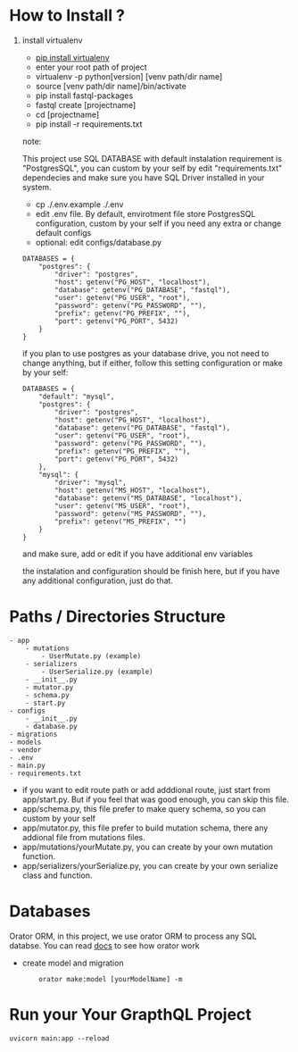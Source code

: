 # How to Install ?

1. install virtualenv
    - [pip install virtualenv](https://pypi.org/project/virtualenv/)
    - enter your root path of project
    - virtualenv -p python[version] [venv path/dir name]
    - source [venv path/dir name]/bin/activate
    - pip install fastql-packages
    - fastql create [projectname]
    - cd [projectname]
    - pip install -r requirements.txt

    note:

    This project use SQL DATABASE with default instalation requirement is "PostgresSQL", you can custom by your self by edit "requirements.txt" dependecies and make sure you have SQL Driver installed in your system.

    - cp ./.env.example ./.env
    - edit .env file. By default, envirotment file store PostgresSQL configuration, custom by your self if you need any extra or change default configs
    - optional: edit configs/database.py

    ```
    DATABASES = {
        "postgres": {
            "driver": "postgres",
            "host": getenv("PG_HOST", "localhost"),
            "database": getenv("PG_DATABASE", "fastql"),
            "user": getenv("PG_USER", "root"),
            "password": getenv("PG_PASSWORD", ""),
            "prefix": getenv("PG_PREFIX", ""),
            "port": getenv("PG_PORT", 5432)
        }
    }
    ```
    if you plan to use postgres as your database drive, you not need to change anything, but if either, follow this setting configuration or make by your self:

    ```
    DATABASES = {
        "default": "mysql",
        "postgres": {
            "driver": "postgres",
            "host": getenv("PG_HOST", "localhost"),
            "database": getenv("PG_DATABASE", "fastql"),
            "user": getenv("PG_USER", "root"),
            "password": getenv("PG_PASSWORD", ""),
            "prefix": getenv("PG_PREFIX", ""),
            "port": getenv("PG_PORT", 5432)
        },
        "mysql": {
            "driver": "mysql",
            "host": getenv("MS_HOST", "localhost"),
            "database": getenv("MS_DATABASE", "localhost"),
            "user": getenv("MS_USER", "root"),
            "password": getenv("MS_PASSWORD", ""),
            "prefix": getenv("MS_PREFIX", "")
        }
    }
    ```
    and make sure, add or edit if you have additional env variables

    the instalation and configuration should be finish here, but if you have any additional configuration, just do that.


# Paths / Directories Structure

```
- app
    - mutations
        - UserMutate.py (example)
    - serializers
        - UserSerialize.py (example)
    - __init__.py
    - mutator.py
    - schema.py
    - start.py
- configs
    - __init__.py
    - database.py
- migrations
- models
- vendor
- .env
- main.py
- requirements.txt
```

- if you want to edit route path or add adddional route, just start from app/start.py. But if you feel that was good enough, you can skip this file.
- app/schema.py, this file prefer to make query schema, so you can custom by your self
- app/mutator.py, this file prefer to build mutation schema, there any addional file from mutations files.
- app/mutations/yourMutate.py, you can create by your own mutation function.
- app/serializers/yourSerialize.py, you can create by your own serialize class and function.


# Databases

Orator ORM, in this project, we use orator ORM to process any SQL databse. You can read [docs](https://orator-orm.com/docs/orm.html) to see how orator work

- create model and migration
    ``` 
        orator make:model [yourModelName] -m
    ```

# Run your Your GrapthQL Project
    uvicorn main:app --reload



